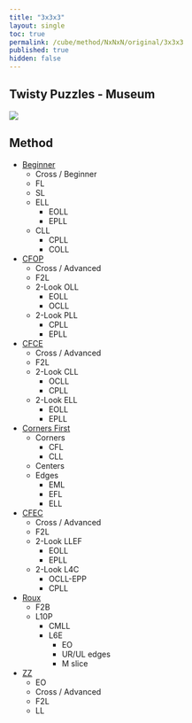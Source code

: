```yaml
---
title: "3x3x3"
layout: single
toc: true
permalink: /cube/method/NxNxN/original/3x3x3
published: true
hidden: false
---
```


<head>
  <base target="_self">
</head>



## Twisty Puzzles - Museum

<a target="_blank" href="https://twistypuzzles.com/app/museum/museum_showitem.php?pkey=2968">
  <img src="https://twistypuzzles.com/museum/large/02968-03.jpg">
</a>



## Method

- [Beginner](/cube/method/NxNxN/original/3x3x3/beginner)
  - Cross / Beginner
  - FL
  - SL
  - ELL
    - EOLL
    - EPLL
  - CLL
    - CPLL
    - COLL
- [CFOP](/cube/method/NxNxN/original/3x3x3/cfop)
  - Cross / Advanced
  - F2L
  - 2-Look OLL
    - EOLL
    - OCLL
  - 2-Look PLL
    - CPLL
    - EPLL
- [CFCE](/cube/method/NxNxN/original/3x3x3/cfce)
  - Cross / Advanced
  - F2L
  - 2-Look CLL
    - OCLL
    - CPLL
  - 2-Look ELL
    - EOLL
    - EPLL
- [Corners First](/cube/method/NxNxN/original/3x3x3/corners_first)
  - Corners
    - CFL
    - CLL
  - Centers
  - Edges
    - EML
    - EFL
    - ELL
- [CFEC](/cube/method/NxNxN/original/3x3x3/cfec)
  - Cross / Advanced
  - F2L
  - 2-Look LLEF
    - EOLL
    - EPLL
  - 2-Look L4C
    - OCLL-EPP
    - CPLL
- [Roux](/cube/method/NxNxN/original/3x3x3/roux)
  - F2B
  - L10P
    - CMLL
    - L6E
      - EO
      - UR/UL edges
      - M slice
- [ZZ](/cube/method/NxNxN/original/3x3x3/zz)
  - EO
  - Cross / Advanced
  - F2L
  - LL
